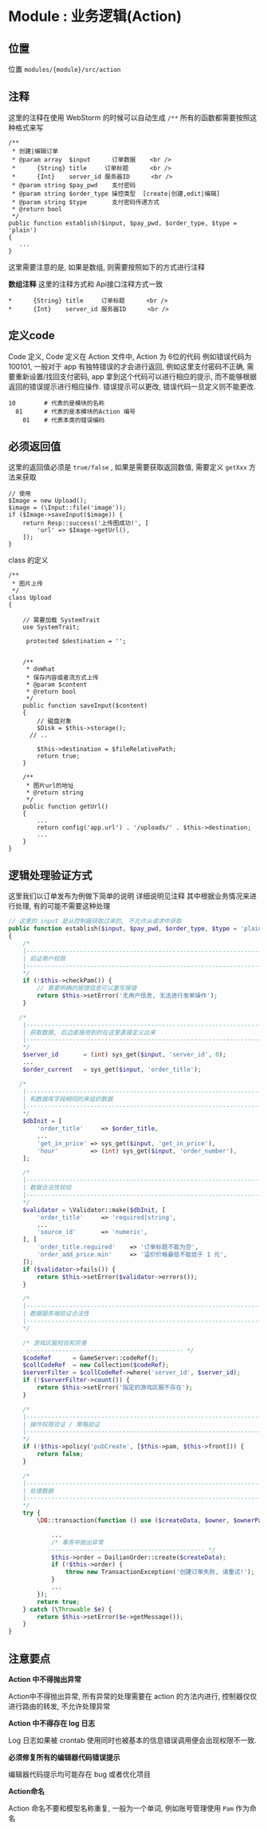 # Module : 业务逻辑(Action)

## 位置

位置 `modules/{module}/src/action`

## 注释

这里的注释在使用 WebStorm 的时候可以自动生成 `/**`
所有的函数都需要按照这种格式来写

```
/**
 * 创建|编辑订单
 * @param array  $input      订单数据    <br />
 *      {String} title     订单标题      <br />
 *      {Int}    server_id 服务器ID      <br />
 * @param string $pay_pwd    支付密码
 * @param string $order_type 操控类型  [create|创建,edit|编辑]
 * @param string $type       支付密码传递方式
 * @return bool
 */
public function establish($input, $pay_pwd, $order_type, $type = 'plain')
{
   ...
}
```

这里需要注意的是, 如果是数组, 则需要按照如下的方式进行注释

**数组注释** 这里的注释方式和 Api接口注释方式一致

```
*      {String} title     订单标题      <br />
*      {Int}    server_id 服务器ID      <br />
```

## 定义code

Code 定义, Code 定义在 Action 文件中, Action 为 6位的代码 例如错误代码为
100101, 一般对于 app 有独特错误的才会进行返回, 例如这里支付密码不正确,
需要重新设置/找回支付密码, app 拿到这个代码可以进行相应的提示,
而不能够根据返回的错误提示进行相应操作. 错误提示可以更改,
错误代码一旦定义则不能更改.

```
10        # 代表的是模块的名称
  01      # 代表的是本模块的Action 编号
    01    # 代表本类的错误编码
```

## 必须返回值

这里的返回值必须是 `true/false` , 如果是需要获取返回数值, 需要定义
`getXxx` 方法来获取

```
// 使用
$Image = new Upload();
$image = (\Input::file('image'));
if ($Image->saveInput($image)) {
    return Resp::success('上传图成功!', [
        'url' => $Image->getUrl(),
    ]);
}
```

class 的定义

```
/**
 * 图片上传
 */
class Upload
{

    // 需要加载 SystemTrait
    use SystemTrait;

     protected $destination = '';


    /**
     * doWhat
     * 保存内容或者流方式上传
     * @param $content
     * @return bool
     */
    public function saveInput($content)
    {
        // 磁盘对象
        $Disk = $this->storage();
      // ..

        $this->destination = $fileRelativePath;
        return true;
    }

    /**
     * 图片url的地址
     * @return string
     */
    public function getUrl()
    {
        ...
        return config('app.url') . '/uploads/' . $this->destination;
        ...
    }
}
```

## 逻辑处理验证方式

这里我们以订单发布为例做下简单的说明 详细说明见注释
其中根据业务情况来进行处理, 有的可能不需要这种处理

```php
// 这里的 input 是从控制器获取过来的, 不允许从请求中获取
public function establish($input, $pay_pwd, $order_type, $type = 'plain')
{
    /*
    |--------------------------------------------------------------------------
    | 验证用户权限
    |--------------------------------------------------------------------------
    */
    if (!$this->checkPam()) {
        // 需要明确的报错信息可以重写报错
        return $this->setError('无用户信息, 无法进行发单操作');
    }

   /*
    |--------------------------------------------------------------------------
    | 获取数据, 后边直接用到的在这里直接定义出来
    |--------------------------------------------------------------------------
    */
    $server_id       = (int) sys_get($input, 'server_id', 0);
    ...
    $order_current   = sys_get($input, 'order_title');

   /*
    |--------------------------------------------------------------------------
    | 和数据库字段相同的来组织数据
    |--------------------------------------------------------------------------
    */
    $dbInit = [
        'order_title'     => $order_title,
        ...
        'get_in_price' => sys_get($input, 'get_in_price'),
        'hour'         => (int) sys_get($input, 'order_number'),
    ];

    /*
    |--------------------------------------------------------------------------
    | 数据合法性校验
    |--------------------------------------------------------------------------
    */
    $validator = \Validator::make($dbInit, [
        'order_title'     => 'required|string',
        ...
        'source_id'       => 'numeric',
    ], [
        'order_title.required'    => '订单标题不能为空',
        'order_add_price.min'     => '溢价价格最低不能低于 1 元',
    ]);
    if ($validator->fails()) {
        return $this->setError($validator->errors());
    }

    /*
    |--------------------------------------------------------------------------
    | 数据服务端验证合法性
    |--------------------------------------------------------------------------
    */

    /* 游戏区服校验和完善
     -------------------------------------------- */
    $codeRef      = GameServer::codeRef();
    $collCodeRef  = new Collection($codeRef);
    $serverFilter = $collCodeRef->where('server_id', $server_id);
    if (!$serverFilter->count()) {
        return $this->setError('指定的游戏区服不存在');
    }

    /*
    |--------------------------------------------------------------------------
    | 操作权限验证 / 策略验证
    |--------------------------------------------------------------------------
    */
    if (!$this->policy('pubCreate', [$this->pam, $this->front])) {
        return false;
    }

    /*
    |--------------------------------------------------------------------------
    | 处理数据
    |--------------------------------------------------------------------------
    */
    try {
        \DB::transaction(function () use ($createData, $owner, $ownerPam, $totalNeedPrice) {

            ...
            /* 事务中抛出异常
           -------------------------------------------- */
            $this->order = DailianOrder::create($createData);
            if (!$this->order) {
                throw new TransactionException('创建订单失败, 请重试!');
            }
            ...
        });
        return true;
    } catch (\Throwable $e) {
        return $this->setError($e->getMessage());
    }
}
```

## 注意要点

**Action 中不得抛出异常**

Action中不得抛出异常, 所有异常的处理需要在 action 的方法内进行,
控制器仅仅进行路由的转发, 不允许处理异常

**Action 中不得存在 log 日志**

Log 日志如果被 crontab
使用同时也被基本的信息错误调用便会出现权限不一致.

**必须修复所有的编辑器代码错误提示**

编辑器代码提示均可能存在 bug
或者优化项目

**Action命名**

Action 命名不要和模型名称重复,
一般为一个单词, 例如账号管理使用 `Pam` 作为命名
